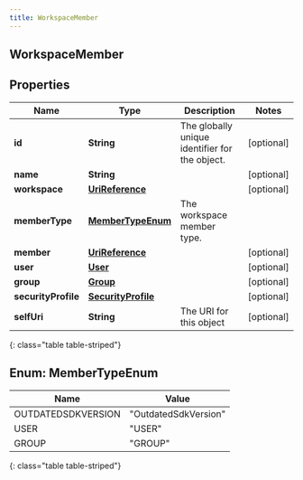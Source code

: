 ```yaml
---
title: WorkspaceMember
---
```

## WorkspaceMember


## Properties

| Name | Type | Description | Notes |
| ------------ | ------------- | ------------- | ------------- |
| **id** | **String** | The globally unique identifier for the object. |  [optional] |
| **name** | **String** |  |  [optional] |
| **workspace** | [**UriReference**](UriReference.html) |  |  [optional] |
| **memberType** | [**MemberTypeEnum**](#MemberTypeEnum) | The workspace member type. |  |
| **member** | [**UriReference**](UriReference.html) |  |  [optional] |
| **user** | [**User**](User.html) |  |  [optional] |
| **group** | [**Group**](Group.html) |  |  [optional] |
| **securityProfile** | [**SecurityProfile**](SecurityProfile.html) |  |  [optional] |
| **selfUri** | **String** | The URI for this object |  [optional] |
{: class="table table-striped"}


<a name="MemberTypeEnum"></a>

## Enum: MemberTypeEnum

| Name | Value |
| ---- | ----- |
| OUTDATEDSDKVERSION | &quot;OutdatedSdkVersion&quot; |
| USER | &quot;USER&quot; |
| GROUP | &quot;GROUP&quot; |
{: class="table table-striped"}



